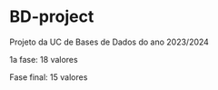 # BD-project

Projeto da UC de Bases de Dados do ano 2023/2024

1a fase: 18 valores

Fase final: 15 valores
